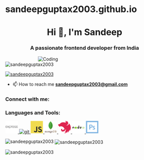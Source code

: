 # sandeepguptax2003.github.io

<h1 align="center">Hi 👋, I'm Sandeep</h1>
<h3 align="center">A passionate frontend developer from India</h3>
<img
  align="right"
  width="400"
  src="https://i.pinimg.com/originals/54/e3/7d/54e37d8074ebcde1d96c77d7b2a7f310.gif"
  alt="Coding"
/>

<p align="left"> <img src="https://komarev.com/ghpvc/?username=sandeepguptax2003&label=Profile%20views&color=0e75b6&style=flat" alt="sandeepguptax2003" /> </p>

<p align="left"> <a href="https://github.com/ryo-ma/github-profile-trophy"><img src="https://github-profile-trophy.vercel.app/?username=sandeepguptax2003" alt="sandeepguptax2003" /></a> </p>

- 📫 How to reach me **sandeepguptax2003@gmail.com**

<h3 align="left">Connect with me:</h3>
<p align="left">
</p>

<h3 align="left">Languages and Tools:</h3>
<p align="left"> <a href="https://expressjs.com" target="_blank" rel="noreferrer"> <img src="https://raw.githubusercontent.com/devicons/devicon/master/icons/express/express-original-wordmark.svg" alt="express" width="40" height="40"/> </a> <a href="https://git-scm.com/" target="_blank" rel="noreferrer"> <img src="https://www.vectorlogo.zone/logos/git-scm/git-scm-icon.svg" alt="git" width="40" height="40"/> </a> <a href="https://developer.mozilla.org/en-US/docs/Web/JavaScript" target="_blank" rel="noreferrer"> <img src="https://raw.githubusercontent.com/devicons/devicon/master/icons/javascript/javascript-original.svg" alt="javascript" width="40" height="40"/> </a> <a href="https://www.mongodb.com/" target="_blank" rel="noreferrer"> <img src="https://raw.githubusercontent.com/devicons/devicon/master/icons/mongodb/mongodb-original-wordmark.svg" alt="mongodb" width="40" height="40"/> </a> <a href="https://nestjs.com/" target="_blank" rel="noreferrer"> <img src="https://raw.githubusercontent.com/devicons/devicon/master/icons/nestjs/nestjs-plain.svg" alt="nestjs" width="40" height="40"/> </a> <a href="https://nodejs.org" target="_blank" rel="noreferrer"> <img src="https://raw.githubusercontent.com/devicons/devicon/master/icons/nodejs/nodejs-original-wordmark.svg" alt="nodejs" width="40" height="40"/> </a> <a href="https://www.photoshop.com/en" target="_blank" rel="noreferrer"> <img src="https://raw.githubusercontent.com/devicons/devicon/master/icons/photoshop/photoshop-line.svg" alt="photoshop" width="40" height="40"/> </a> </p>

<p><img align="left" src="https://github-readme-stats.vercel.app/api/top-langs?username=sandeepguptax2003&show_icons=true&locale=en&layout=compact" alt="sandeepguptax2003" /></p>

<p>&nbsp;<img align="center" src="https://github-readme-stats.vercel.app/api?username=sandeepguptax2003&show_icons=true&locale=en" alt="sandeepguptax2003" /></p>

<p><img align="center" src="https://github-readme-streak-stats.herokuapp.com/?user=sandeepguptax2003&" alt="sandeepguptax2003" /></p>
